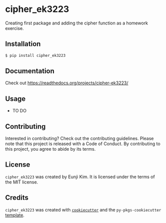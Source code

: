 # cipher_ek3223

Creating first package and adding the cipher function as a homework exercise.

## Installation

```bash
$ pip install cipher_ek3223
```

## Documentation
Check out https://readthedocs.org/projects/cipher-ek3223/

## Usage

- TO DO

## Contributing

Interested in contributing? Check out the contributing guidelines. Please note that this project is released with a Code of Conduct. By contributing to this project, you agree to abide by its terms.

## License

`cipher_ek3223` was created by Eunji Kim. It is licensed under the terms of the MIT license.

## Credits

`cipher_ek3223` was created with [`cookiecutter`](https://cookiecutter.readthedocs.io/en/latest/) and the `py-pkgs-cookiecutter` [template](https://github.com/py-pkgs/py-pkgs-cookiecutter).
